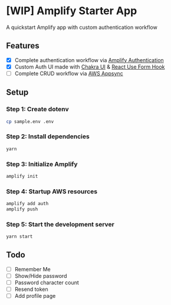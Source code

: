 # [WIP] Amplify Starter App

A quickstart Amplify app with custom authentication workflow

## Features
 - [x] Complete authentication workflow via [Amplify Authentication](https://docs.amplify.aws/lib/auth/getting-started/q/platform/js#authentication-with-amplify)
 - [x] Custom Auth UI made with [Chakra UI](https://chakra-ui.com/getting-started) & [React Use Form Hook](https://react-hook-form.com/api)
 - [ ] Complete CRUD workflow via [AWS Appsync]()

## Setup

### Step 1: Create dotenv
```sh
cp sample.env .env
```

### Step 2: Install dependencies
```sh
yarn
```

### Step 3: Initialize Amplify
```sh
amplify init
```

### Step 4: Startup AWS resources
```sh
amplify add auth
amplify push
```

### Step 5: Start the development server
```sh
yarn start
```

## Todo

- [ ] Remember Me
- [ ] Show/Hide password
- [ ] Password character count
- [ ] Resend token
- [ ] Add profile page
